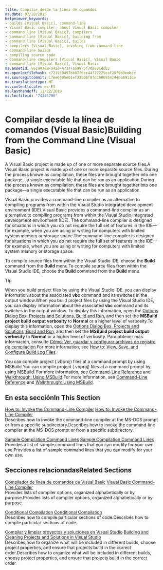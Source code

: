 ```yaml
---
title: Compilar desde la línea de comandos
ms.date: 07/20/2015
helpviewer_keywords:
- builds [Visual Basic], command-line
- Visual Basic compiler, about Visual Basic compiler
- command line [Visual Basic], compilers
- command line [Visual Basic], building from
- command line [Visual Basic], builds
- compilers [Visual Basic], invoking from command line
- command-line builds
- compiling source code
- command-line compilers [Visual Basic], Visual Basic
- command line [Visual Basic], Visual Basic
ms.assetid: e61947e9-a42e-4717-a699-5f70a98cdd03
ms.openlocfilehash: c7219c0497bb87f0cc44f27229eaf25f9b3eebce
ms.sourcegitcommit: 17ee6605e01ef32506f8fdc686954244ba6911de
ms.translationtype: MT
ms.contentlocale: es-ES
ms.lasthandoff: 11/22/2019
ms.locfileid: "74344790"
---
```

# <a name="building-from-the-command-line-visual-basic"></a><span data-ttu-id="e8de5-102">Compilar desde la línea de comandos (Visual Basic)</span><span class="sxs-lookup"><span data-stu-id="e8de5-102">Building from the Command Line (Visual Basic)</span></span>

<span data-ttu-id="e8de5-103">A Visual Basic project is made up of one or more separate source files.</span><span class="sxs-lookup"><span data-stu-id="e8de5-103">A Visual Basic project is made up of one or more separate source files.</span></span> <span data-ttu-id="e8de5-104">During the process known as compilation, these files are brought together into one package—a single executable file that can be run as an application.</span><span class="sxs-lookup"><span data-stu-id="e8de5-104">During the process known as compilation, these files are brought together into one package—a single executable file that can be run as an application.</span></span>

<span data-ttu-id="e8de5-105">Visual Basic provides a command-line compiler as an alternative to compiling programs from within the Visual Studio integrated development environment (IDE).</span><span class="sxs-lookup"><span data-stu-id="e8de5-105">Visual Basic provides a command-line compiler as an alternative to compiling programs from within the Visual Studio integrated development environment (IDE).</span></span> <span data-ttu-id="e8de5-106">The command-line compiler is designed for situations in which you do not require the full set of features in the IDE—for example, when you are using or writing for computers with limited system memory or storage space.</span><span class="sxs-lookup"><span data-stu-id="e8de5-106">The command-line compiler is designed for situations in which you do not require the full set of features in the IDE—for example, when you are using or writing for computers with limited system memory or storage space.</span></span>

<span data-ttu-id="e8de5-107">To compile source files from within the Visual Studio IDE, choose the **Build** command from the **Build** menu.</span><span class="sxs-lookup"><span data-stu-id="e8de5-107">To compile source files from within the Visual Studio IDE, choose the **Build** command from the **Build** menu.</span></span>

> [!TIP]
> <span data-ttu-id="e8de5-108">When you build project files by using the Visual Studio IDE, you can display information about the associated **vbc** command and its switches in the output window.</span><span class="sxs-lookup"><span data-stu-id="e8de5-108">When you build project files by using the Visual Studio IDE, you can display information about the associated **vbc** command and its switches in the output window.</span></span> <span data-ttu-id="e8de5-109">To display this information, open the [Options Dialog Box,  Projects and Solutions, Build and Run](/visualstudio/ide/reference/options-dialog-box-projects-and-solutions-build-and-run), and then set the **MSBuild project build output verbosity** to **Normal** or a higher level of verbosity.</span><span class="sxs-lookup"><span data-stu-id="e8de5-109">To display this information, open the [Options Dialog Box,  Projects and Solutions, Build and Run](/visualstudio/ide/reference/options-dialog-box-projects-and-solutions-build-and-run), and then set the **MSBuild project build output verbosity** to **Normal** or a higher level of verbosity.</span></span> <span data-ttu-id="e8de5-110">Para obtener más información, consulte [Cómo: Ver, guardar y configurar archivos de registro de compilación](/visualstudio/ide/how-to-view-save-and-configure-build-log-files).</span><span class="sxs-lookup"><span data-stu-id="e8de5-110">For more information, see [How to: View, Save, and Configure Build Log Files](/visualstudio/ide/how-to-view-save-and-configure-build-log-files).</span></span>

<span data-ttu-id="e8de5-111">You can compile project (.vbproj) files at a command prompt by using MSBuild.</span><span class="sxs-lookup"><span data-stu-id="e8de5-111">You can compile project (.vbproj) files at a command prompt by using MSBuild.</span></span> <span data-ttu-id="e8de5-112">For more information, see [Command-Line Reference](/visualstudio/msbuild/msbuild-command-line-reference) and [Walkthrough: Using MSBuild](/visualstudio/msbuild/walkthrough-using-msbuild).</span><span class="sxs-lookup"><span data-stu-id="e8de5-112">For more information, see [Command-Line Reference](/visualstudio/msbuild/msbuild-command-line-reference) and [Walkthrough: Using MSBuild](/visualstudio/msbuild/walkthrough-using-msbuild).</span></span>

## <a name="in-this-section"></a><span data-ttu-id="e8de5-113">En esta sección</span><span class="sxs-lookup"><span data-stu-id="e8de5-113">In This Section</span></span>

<span data-ttu-id="e8de5-114">[How to: Invoke the Command-Line Compiler](../../../visual-basic/reference/command-line-compiler/how-to-invoke-the-command-line-compiler.md) </span><span class="sxs-lookup"><span data-stu-id="e8de5-114">[How to: Invoke the Command-Line Compiler](../../../visual-basic/reference/command-line-compiler/how-to-invoke-the-command-line-compiler.md) </span></span>\
<span data-ttu-id="e8de5-115">Describes how to invoke the command-line compiler at the MS-DOS prompt or from a specific subdirectory.</span><span class="sxs-lookup"><span data-stu-id="e8de5-115">Describes how to invoke the command-line compiler at the MS-DOS prompt or from a specific subdirectory.</span></span>

<span data-ttu-id="e8de5-116">[Sample Compilation Command Lines](../../../visual-basic/reference/command-line-compiler/sample-compilation-command-lines.md) </span><span class="sxs-lookup"><span data-stu-id="e8de5-116">[Sample Compilation Command Lines](../../../visual-basic/reference/command-line-compiler/sample-compilation-command-lines.md) </span></span>\
<span data-ttu-id="e8de5-117">Provides a list of sample command lines that you can modify for your own use.</span><span class="sxs-lookup"><span data-stu-id="e8de5-117">Provides a list of sample command lines that you can modify for your own use.</span></span>

## <a name="related-sections"></a><span data-ttu-id="e8de5-118">Secciones relacionadas</span><span class="sxs-lookup"><span data-stu-id="e8de5-118">Related Sections</span></span>

<span data-ttu-id="e8de5-119">[Compilador de línea de comandos de Visual Basic](../../../visual-basic/reference/command-line-compiler/index.md) </span><span class="sxs-lookup"><span data-stu-id="e8de5-119">[Visual Basic Command-Line Compiler](../../../visual-basic/reference/command-line-compiler/index.md) </span></span>\
<span data-ttu-id="e8de5-120">Provides lists of compiler options, organized alphabetically or by purpose.</span><span class="sxs-lookup"><span data-stu-id="e8de5-120">Provides lists of compiler options, organized alphabetically or by purpose.</span></span>

<span data-ttu-id="e8de5-121">[Conditional Compilation](../../../visual-basic/programming-guide/program-structure/conditional-compilation.md) </span><span class="sxs-lookup"><span data-stu-id="e8de5-121">[Conditional Compilation](../../../visual-basic/programming-guide/program-structure/conditional-compilation.md) </span></span>\
<span data-ttu-id="e8de5-122">Describes how to compile particular sections of code.</span><span class="sxs-lookup"><span data-stu-id="e8de5-122">Describes how to compile particular sections of code.</span></span>

<span data-ttu-id="e8de5-123">[Compilar y limpiar proyectos y soluciones en Visual Studio](/visualstudio/ide/building-and-cleaning-projects-and-solutions-in-visual-studio) </span><span class="sxs-lookup"><span data-stu-id="e8de5-123">[Building and Cleaning Projects and Solutions in Visual Studio](/visualstudio/ide/building-and-cleaning-projects-and-solutions-in-visual-studio) </span></span>\
<span data-ttu-id="e8de5-124">Describes how to organize what will be included in different builds, choose project properties, and ensure that projects build in the correct order.</span><span class="sxs-lookup"><span data-stu-id="e8de5-124">Describes how to organize what will be included in different builds, choose project properties, and ensure that projects build in the correct order.</span></span>
